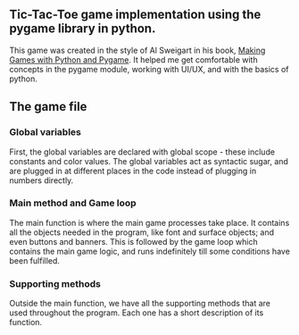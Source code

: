 ## Tic-Tac-Toe game implementation using the pygame library in python.

This game was created in the style of Al Sweigart in his book, [Making Games with Python and Pygame](http://inventwithpython.com/makinggames.pdf). It helped me get comfortable with concepts in the pygame module, working with UI/UX, and with the basics of python.

## The game file
### Global variables
First, the global variables are declared with global scope - these include constants and color values. The global variables act as syntactic sugar, and are plugged in at different places in the code instead of plugging in numbers directly.

### Main method and Game loop
The main function is where the main game processes take place. It contains all the objects needed in the program, like font and surface objects; and even buttons and banners. This is followed by the game loop which contains the main game logic, and runs indefinitely till some conditions have been fulfilled. 

### Supporting methods
Outside the main function, we have all the supporting methods that are used throughout the program. Each one has a short description of its function.
